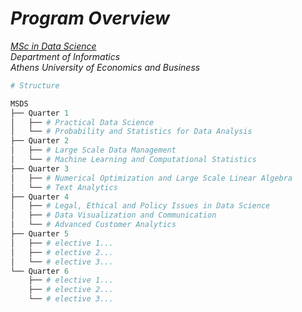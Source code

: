 # *Program Overview*

[*MSc in Data Science*](https://datascience.aueb.gr/)  
*Department of Informatics*  
*Athens University of Economics and Business*

```python
# Structure

MSDS
├── Quarter 1
│   ├── # Practical Data Science
│   └── # Probability and Statistics for Data Analysis
├── Quarter 2
│   ├── # Large Scale Data Management
│   └── # Machine Learning and Computational Statistics
├── Quarter 3
│   ├── # Numerical Optimization and Large Scale Linear Algebra
│   └── # Text Analytics
├── Quarter 4
│   ├── # Legal, Ethical and Policy Issues in Data Science
│   ├── # Data Visualization and Communication
│   └── # Advanced Customer Analytics
├── Quarter 5
│   ├── # elective 1...
│   ├── # elective 2...
│   └── # elective 3...
└── Quarter 6
    ├── # elective 1...
    ├── # elective 2...
    └── # elective 3... 
```
